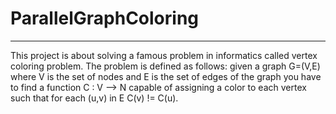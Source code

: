 # ParallelGraphColoring

---

This project is about solving a famous problem in informatics called vertex coloring problem.
The problem is defined as follows: given a graph G=(V,E) where V is the set of nodes and E is the set
of edges of the graph you have to find a function C
: V --> N capable of assigning a color to each vertex
such that for each (u,v) in E C(v) != C(u).
